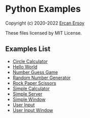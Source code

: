 # Python Examples

Copyright (c) 2020-2022 [Ercan Ersoy](http://ercanersoy.net)

These files licensed by MIT License.

## Examples List

* [Circle Calculator](circle-calculator)
* [Hello World](hello-world)
* [Number Guess Game](number-guess-game)
* [Random Number Generator](random-number-generator)
* [Rock Paper Scissors](rock-paper-scissors)
* [Simple Calculator](simple-calculator)
* [Simple Server](simple-server)
* [Simple Window](simple-server-window)
* [User Input](user-input)
* [User Input Window](user-input-window)
